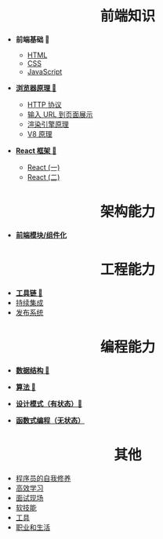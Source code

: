 <h1 align="center"> 前端知识</h1>

- **前端基础 🌵**
    - [HTML]()
    - [CSS]()
    - [JavaScript]()   
    
- [**浏览器原理 💫**](Front-End/Browser/readme.md)
    - [HTTP 协议](Front-End/Browser/http.md)
    - [输入 URL 到页面展示](Front-End/Browser/chrome.md)
    - [渲染引擎原理]()
    - [V8 原理](Front-End/Browser/v8.md)

- [**React 框架 🔨**](Front-End/Frame/readme.md)
    - [React (一)](Front-End/Frame/react-1.md)
    - [React (二)](Front-End/Frame/react-2.md)


<h1 align="center"> 架构能力</h1>

- [**前端模块/组件化**](Architecture/component.md)


<h1 align="center"> 工程能力</h1>

- [**工具链 🥇**](Engineering/readme.md)
- [持续集成](Engineering/tool-chain.md)
- [发布系统](Engineering/optimization.md)


<h1 align="center"> 编程能力</h1>

- [**数据结构 🧱**]()
  
- [**算法 🧮**]()

- [**设计模式（有状态）🧩**]()
  
- [**函数式编程（无状态）**]()
   

<h1 align="center"> 其他</h1>

  - [程序员的自我修养](Self/selfboot.md)
  - [高效学习](Self/study.md)
  - [面试现场](Self/interview.md)
  - [软技能](Self/soft-skills.md)
  - [工具](Self/tools.md)
  - [职业和生活](Self/life-and-career.md)





